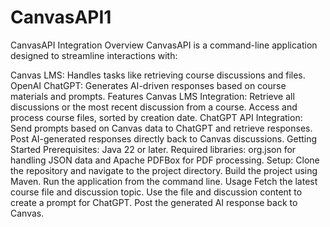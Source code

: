 # CanvasAPI1
CanvasAPI Integration
Overview
CanvasAPI is a command-line application designed to streamline interactions with:

Canvas LMS: Handles tasks like retrieving course discussions and files.
OpenAI ChatGPT: Generates AI-driven responses based on course materials and prompts.
Features
Canvas LMS Integration:
Retrieve all discussions or the most recent discussion from a course.
Access and process course files, sorted by creation date.
ChatGPT API Integration:
Send prompts based on Canvas data to ChatGPT and retrieve responses.
Post AI-generated responses directly back to Canvas discussions.
Getting Started
Prerequisites:
Java 22 or later.
Required libraries: org.json for handling JSON data and Apache PDFBox for PDF processing.
Setup:
Clone the repository and navigate to the project directory.
Build the project using Maven.
Run the application from the command line.
Usage
Fetch the latest course file and discussion topic.
Use the file and discussion content to create a prompt for ChatGPT.
Post the generated AI response back to Canvas.
